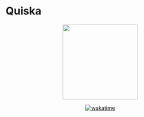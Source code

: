 # Quiska

<p align="center">
  <img src="https://github.com/KKA-0/Quiska/assets/85556603/2aef8fd2-6ef2-4044-80e1-5c4e7829238c" width="200" height="200">
  
</p>
<p align="center">
<a href="https://wakatime.com/badge/user/ea9792e5-799b-44a2-a25f-c28679dbaa38/project/1441d29c-ba4f-47d4-8162-4bcd220d4b98"><img src="https://wakatime.com/badge/user/ea9792e5-799b-44a2-a25f-c28679dbaa38/project/1441d29c-ba4f-47d4-8162-4bcd220d4b98.svg" alt="wakatime"></a>

</p>